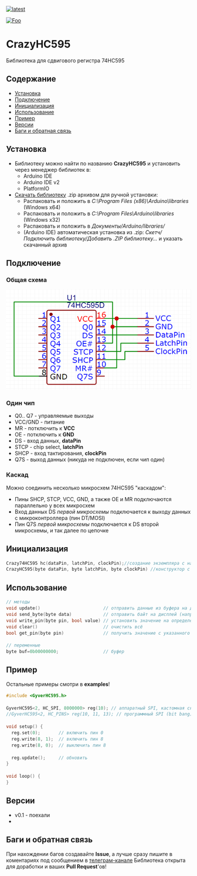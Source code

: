 [![latest](https://img.shields.io/github/v/release/Crazy-Max-Blog/CrazyHC595.svg?color=brightgreen)](https://codeload.github.com/Crazy-Max-Blog/CrazyHC595/zip/refs/heads/main)

[![Foo](https://img.shields.io/badge/ПОДПИСАТЬСЯ-НА%20ОБНОВЛЕНИЯ-brightgreen.svg?style=social&logo=telegram&color=blue)](https://t.me/CrazyLibs_updates)

# CrazyHC595
Библиотека для сдвигового регистра 74HC595

## Содержание
- [Установка](#установка)
- [Подключение](#подключение)
- [Инициализация](#инициализация)
- [Использование](#использование)
- [Пример](#пример)
- [Версии](#версии)
- [Баги и обратная связь](#баги-и-обратная-связь)

## Установка
- Библиотеку можно найти по названию **CrazyHC595** и установить через менеджер библиотек в:
    - Arduino IDE
    - Arduino IDE v2
    - PlatformIO
- [Скачать библиотеку](https://codeload.github.com/Crazy-Max-Blog/CrazyHC595/zip/refs/heads/main) .zip архивом для ручной установки:
    - Распаковать и положить в *C:\Program Files (x86)\Arduino\libraries* (Windows x64)
    - Распаковать и положить в *C:\Program Files\Arduino\libraries* (Windows x32)
    - Распаковать и положить в *Документы/Arduino/libraries/*
    - (Arduino IDE) автоматическая установка из .zip: *Скетч/Подключить библиотеку/Добавить .ZIP библиотеку…* и указать скачанный архив

## Подключение
### Общая схема
![scheme](/doc/scheme.png)

### Один чип
- Q0.. Q7 - управляемые выходы
- VCC/GND - питание
- MR - потключить к **VCC**
- OE - потключить к **GND**
- DS - вход данных, **dataPin**
- STCP - chip select, **latchPin**
- SHCP - вход тактирования, **clockPin**
- Q7S - выход данных (никуда не подключен, если чип один)

### Каскад
Можно соединить несколько микросхем 74HC595 "каскадом":
- Пины SHCP, STCP, VCC, GND, а также OE и MR подключаются параллельно у всех микросхем
- Вход данных DS *первой микросхемы* подключается к выходу данных с микроконтроллера (пин DT/MOSI)
- Пин Q7S *первой микросхемы* подключается к DS второй микросхемы, и так далее по цепочке

## Инициализация
```cpp
Crazy74HC595 hc(dataPin, latchPin, clockPin);//создание экземпляра с названием hc и пинами dataPin, latchPin, clockPin
CrazyHC595(byte dataPin, byte latchPin, byte clockPin) //конструктор с пинами dataPin, latchPin, clockPin
```

## Использование
```cpp
// методы
void update()                        // отправить данные из буфера на дисплей
void send_byte(byte data)            // отправить байт на дисплей (например send_byte(0x10101010))
void write_pin(byte pin, bool value) // установить значение на определённый пин
void clear()                         // очистить всё
bool get_pin(byte pin)               // получить значение с указанного пина

// переменные
byte buf=0b00000000;                 // буфер
```

## Пример
Остальные примеры смотри в **examples**!
```cpp
#include <GyverHC595.h>

GyverHC595<2, HC_SPI, 8000000> reg(10); // аппаратный SPI, кастомная скорость
//GyverHC595<2, HC_PINS> reg(10, 11, 13); // программный SPI (bit bang)

void setup() {
  reg.set(0);       // включить пин 0
  reg.write(8, 1);  // включить пин 8
  reg.write(8, 0);  // выключить пин 8
  
  reg.update();     // обновить
}

void loop() {
}
```

## Версии
- v0.1 - поехали
- 
## Баги и обратная связь
При нахождении багов создавайте **Issue**, а лучше сразу пишите в коментариях под сообщением в [телеграм-канале](https://t.me/crazylibs_updates/6)
Библиотека открыта для доработки и ваших **Pull Request**'ов!
